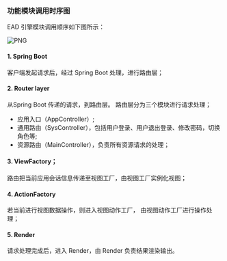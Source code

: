 ### 功能模块调用时序图

EAD 引擎模块调用顺序如下图所示：

![PNG](..\..\images\7.png)

#### 1. Spring Boot

客户端发起请求后，经过 Spring Boot 处理，进行路由层；

#### 2. Router layer

从Spring Boot 传递的请求，到路由层。
路由层分为三个模块进行请求处理；

- 应用入口（AppController）;
- 通用路由（SysController），包括用户登录、用户退出登录、修改密码，切换角色等;
- 资源路由（MainController），负责所有资源请求的处理；

#### 3. ViewFactory；

路由把当前应用会话信息传递至视图工厂，由视图工厂实例化视图；

#### 4. ActionFactory

若当前进行视图数据操作，则进入视图动作工厂， 由视图动作工厂进行操作处理；

#### 5. Render

请求处理完成后，进入 Render，由 Render 负责结果渲染输出。



